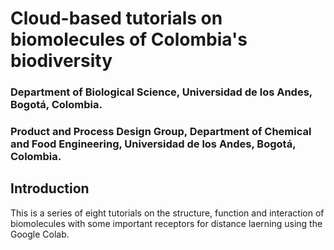 # Cloud-based tutorials on biomolecules of Colombia's biodiversity
### Department of Biological Science, Universidad de los Andes, Bogotá, Colombia.
### Product and Process Design Group, Department of Chemical and Food Engineering, Universidad de los Andes, Bogotá, Colombia.
##
## Introduction 
This is a series of eight tutorials on the structure, function and interaction of biomolecules with some important receptors for distance laerning using the Google Colab. 
